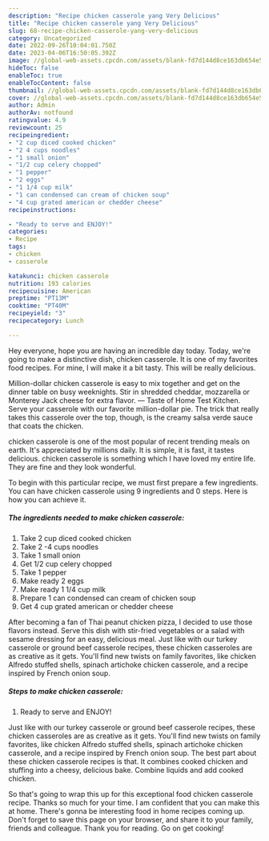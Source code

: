 ```yaml
---
description: "Recipe chicken casserole yang Very Delicious"
title: "Recipe chicken casserole yang Very Delicious"
slug: 68-recipe-chicken-casserole-yang-very-delicious
category: Uncategorized
date: 2022-09-26T10:04:01.750Z
date: 2023-04-06T16:50:05.392Z
image: //global-web-assets.cpcdn.com/assets/blank-fd7d144d8ce163db654e5a02c40b08a2775adb7897d16e4062681dc7e1b2800f.png
hideToc: false
enableToc: true
enableTocContent: false
thumbnail: //global-web-assets.cpcdn.com/assets/blank-fd7d144d8ce163db654e5a02c40b08a2775adb7897d16e4062681dc7e1b2800f.png
cover: //global-web-assets.cpcdn.com/assets/blank-fd7d144d8ce163db654e5a02c40b08a2775adb7897d16e4062681dc7e1b2800f.png
author: Admin
authorAv: notfound
ratingvalue: 4.9
reviewcount: 25
recipeingredient:
- "2 cup diced cooked chicken"
- "2 4 cups noodles"
- "1 small onion"
- "1/2 cup celery chopped"
- "1 pepper"
- "2 eggs"
- "1 1/4 cup milk"
- "1 can condensed can cream of chicken soup"
- "4 cup grated american or chedder cheese"
recipeinstructions:

- "Ready to serve and ENJOY!"
categories:
- Recipe
tags:
- chicken
- casserole

katakunci: chicken casserole 
nutrition: 193 calories
recipecuisine: American
preptime: "PT13M"
cooktime: "PT40M"
recipeyield: "3"
recipecategory: Lunch

---
```



Hey everyone, hope you are having an incredible day today. Today, we're going to make a distinctive dish, chicken casserole. It is one of my favorites food recipes. For mine, I will make it a bit tasty. This will be really delicious.

Million-dollar chicken casserole is easy to mix together and get on the dinner table on busy weeknights. Stir in shredded cheddar, mozzarella or Monterey Jack cheese for extra flavor. — Taste of Home Test Kitchen. Serve your casserole with our favorite million-dollar pie. The trick that really takes this casserole over the top, though, is the creamy salsa verde sauce that coats the chicken.

chicken casserole is one of the most popular of recent trending meals on earth. It's appreciated by millions daily. It is simple, it is fast, it tastes delicious. chicken casserole is something which I have loved my entire life. They are fine and they look wonderful.


To begin with this particular recipe, we must first prepare a few ingredients. You can have chicken casserole using 9 ingredients and 0 steps. Here is how you can achieve it.

<!--inarticleads1-->

##### The ingredients needed to make chicken casserole:

1. Take 2 cup diced cooked chicken
1. Take 2 -4 cups noodles
1. Take 1 small onion
1. Get 1/2 cup celery chopped
1. Take 1 pepper
1. Make ready 2 eggs
1. Make ready 1 1/4 cup milk
1. Prepare 1 can condensed can cream of chicken soup
1. Get 4 cup grated american or chedder cheese


After becoming a fan of Thai peanut chicken pizza, I decided to use those flavors instead. Serve this dish with stir-fried vegetables or a salad with sesame dressing for an easy, delicious meal. Just like with our turkey casserole or ground beef casserole recipes, these chicken casseroles are as creative as it gets. You&#39;ll find new twists on family favorites, like chicken Alfredo stuffed shells, spinach artichoke chicken casserole, and a recipe inspired by French onion soup. 

<!--inarticleads2-->

##### Steps to make chicken casserole:


1. Ready to serve and ENJOY!

Just like with our turkey casserole or ground beef casserole recipes, these chicken casseroles are as creative as it gets. You&#39;ll find new twists on family favorites, like chicken Alfredo stuffed shells, spinach artichoke chicken casserole, and a recipe inspired by French onion soup. The best part about these chicken casserole recipes is that. It combines cooked chicken and stuffing into a cheesy, delicious bake. Combine liquids and add cooked chicken. 

So that's going to wrap this up for this exceptional food chicken casserole recipe. Thanks so much for your time. I am confident that you can make this at home. There's gonna be interesting food in home recipes coming up. Don't forget to save this page on your browser, and share it to your family, friends and colleague. Thank you for reading. Go on get cooking!
